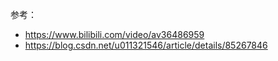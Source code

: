 参考：

- https://www.bilibili.com/video/av36486959
- https://blog.csdn.net/u011321546/article/details/85267846

